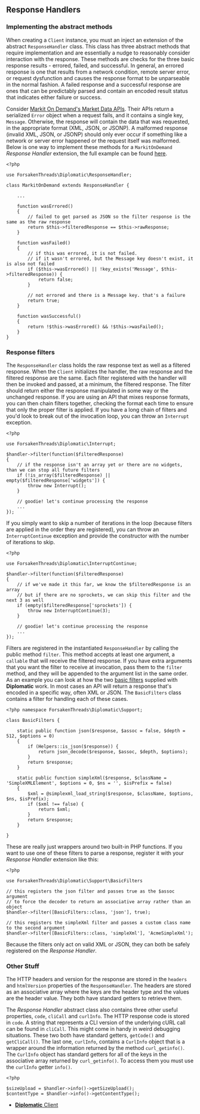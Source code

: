 ## Response Handlers

### Implementing the abstract methods

When creating a `Client` instance, you must an inject an extension of the abstract `ResponseHandler` class.  This class has three abstract methods that require implementation and are essentially a nudge to reasonably consider interaction with the response.  These methods are checks for the three basic response results - errored, failed, and successful.  In general, an errored response is one that results from a network condition, remote server error, or request dysfunction and causes the response format to be unparseable in the normal fashion.  A failed response and a successful response are ones that can be predictably parsed and contain an encoded result status that indicates either failure or success.

Consider [Markit On Demand's Market Data APIs](http://dev.markitondemand.com/MODApis/).  Their APIs return a serialized `Error` object when a request fails, and it contains a single key, `Message`.  Otherwise, the response will contain the data that was requested, in the appropriate format (XML, JSON, or JSONP).  A malformed response (invalid XML, JSON, or JSONP) should only ever occur if something like a network or server error happened or the request itself was malformed.  Below is one way to implement these methods for a `MarkitOnDemand` *Response Handler* extension, the full example can be found [here](./examples/MarkitOnDemand.php).

```
<?php

use ForsakenThreads\Diplomatic\ResponseHandler;

class MarkitOnDemand extends ResponseHandler {

    ...

    function wasErrored()
    {
        // failed to get parsed as JSON so the filter response is the same as the raw response
        return $this->filteredResponse == $this->rawResponse;
    }

    function wasFailed()
    {
        // if this was errored, it is not failed.
        // if it wasn't errored, but the Message key doesn't exist, it is also not failed
        if ($this->wasErrored() || !key_exists('Message', $this->filteredResponse)) {
            return false;
        }
        
        // not errored and there is a Message key. that's a failure
        return true;
    }

    function wasSuccessful()
    {
        return !$this->wasErrored() && !$this->wasFailed();
    }
}
```

### Response filters

The `ResponseHandler` class holds the raw response text as well as a filtered response.  When the `Client` initializes the handler, the raw response and the filtered response are the same.  Each filter registered with the handler will then be invoked and passed, at a minimum, the filtered response.  The filter should return either the response manipulated in some way or the unchanged response.  If you are using an API that mixes response formats, you can then chain filters together, checking the format each time to ensure that only the proper filter is applied.  If you have a long chain of filters and you'd look to break out of the invocation loop, you can throw an `Interrupt` exception.

```
<?php

use ForsakenThreads\Diplomatic\Interrupt;

$handler->filter(function($filteredResponse)
{
    // if the response isn't an array yet or there are no widgets, than we can stop all future filters
    if (!is_array($filteredResponse) || empty($filteredResponse['widgets']) {
        throw new Interrupt();
    }
    
    // goodie! let's continue processing the response
    ...
});
```

If you simply want to skip a number of iterations in the loop (because filters are applied in the order they are registered), you can throw an `InterruptContinue` exception and provide the constructor with the number of iterations to skip.

```
<?php

use ForsakenThreads\Diplomatic\InterruptContinue;

$handler->filter(function($filteredResponse)
{
    // if we've made it this far, we know the $filteredResponse is an array
    // but if there are no sprockets, we can skip this filter and the next 3 as well
    if (empty($filteredResponse['sprockets']) {
        throw new InterruptContinue(3);
    }
    
    // goodie! let's continue processing the response
    ...
});
```

Filters are registered in the instantiated `ResponseHandler` by calling the public method `filter`.  This method accepts at least one argument, a `callable` that will receive the filtered response.  If you have extra arguments that you want the filter to receive at invocation, pass them to the `filter` method, and they will be appended to the argument list in the same order.  As an example you can look at how the two [basic filters](./src/Support/BasicFilters.php) supplied with **Diplomatic** work.  In most cases an API will return a response that's encoded in a specific way, often XML or JSON.  The `BasicFilters` class contains a filter for handling each of these cases.

```
<?php namespace ForsakenThreads\Diplomatic\Support;

class BasicFilters {

    static public function json($response, $assoc = false, $depth = 512, $options = 0)
    {
        if (Helpers::is_json($response)) {
            return json_decode($response, $assoc, $depth, $options);
        }
        return $response;
    }

    static public function simpleXml($response, $className = 'SimpleXMLElement', $options = 0, $ns = '', $isPrefix = false)
    {
        $xml = @simplexml_load_string($response, $className, $options, $ns, $isPrefix);
        if ($xml !== false) {
            return $xml;
        }
        return $response;
    }

}
```

These are really just wrappers around two built-in PHP functions.  If you want to use one of these filters to parse a response, register it with your *Response Handler* extension like this:

```
<?php

use ForsakenThreads\Diplomatic\Support\BasicFilters

// this registers the json filter and passes true as the $assoc argument
// to force the decoder to return an associative array rather than an object
$handler->filter([BasicFilters::class, 'json'], true);

// this registers the simpleXml filter and passes a custom class name to the second argument
$handler->filter([BasicFilters::class, 'simpleXml'], 'AcmeSimpleXml');
```

Because the filters only act on valid XML or JSON, they can both be safely registered on the *Response Handler*.

### Other Stuff

The HTTP headers and version for the response are stored in the `headers` and `htmlVersion` properties of the `ResponseHandler`.  The headers are stored as an associative array where the keys are the header type and the values are the header value.  They both have standard getters to retrieve them.

The *Response Handler* abstract class also contains three other useful properties, `code`, `cliCall` and `curlInfo`.  The HTTP response code is stored in `code`.  A string that represents a CLI version of the underlying cURL call can be found in `cliCall`. This might come in handy in weird debugging situations.  These two both have standard getters, `getCode()` and `getCliCall()`.  The last one, `curlInfo`, contains a `CurlInfo` object that is a wrapper around the information returned by the method `curl_getinfo()`.  The `CurlInfo` object has standard getters for all of the keys in the associative array returned by `curl_getinfo()`.  To access them you must use the `curlInfo` getter `info()`.

```
<?php

$sizeUpload = $handler->info()->getSizeUpload();
$contentType = $handler->info()->getContentType();
```

* [**Diplomatic** Client](./documentation/Client.md)